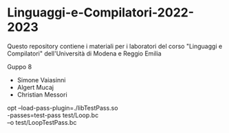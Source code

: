 # Linguaggi-e-Compilatori-2022-2023
Questo repository contiene i materiali per i laboratori del corso "Linguaggi e Compilatori" dell'Università di Modena e Reggio Emilia

Guppo 8
- Simone Vaiasinni
- Algert Mucaj
- Christian Messori

opt –load-pass-plugin=./libTestPass.so \
-passes=test-pass test/Loop.bc \
–o test/LoopTestPass.bc
